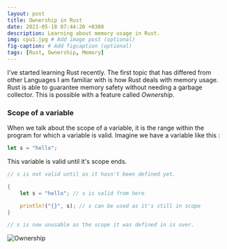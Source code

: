 ```yaml
---
layout: post
title: Ownership in Rust
date: 2021-05-18 07:44:20 +0300
description: Learning about memory usage in Rust.
img: cpu1.jpg # Add image post (optional)
fig-caption: # Add figcaption (optional)
tags: [Rust, Ownership, Memory]
---
```

I've started learning Rust recently. The first topic that has differed from other Languages I am familiar with is how Rust deals with memory usage. Rust is able to guarantee memory safety without needing a garbage collector. This is possible with a feature called *Ownership*. 


### Scope of a variable
When we talk about the scope of a variable, it is the range within the program for which a variable is valid. Imagine we have a variable like this :

```rust
let s = "hello";
```

This variable is valid until it's scope ends.

```rust
// s is not valid until as it hasn't been defined yet.

{ 
    let s = "hello"; // s is valid from here

    println!("{}", s); // s can be used as it's still in scope
} 

// s is now unusable as the scope it was defined in is over.

```


![Ownership]({{site.baseurl}}/assets/img/sunset.jpg)

